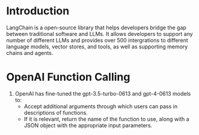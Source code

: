 # Introduction
LangChain is a open-source library that helps developers bridge the gap between traditional software and LLMs. It allows developers to support any number of different LLMs and provides over 500 intergrations to different language models, vector stores, and tools, as well as supporting memory chains and agents.

# OpenAI Function Calling
1. OpenAI has fine-tuned the gpt-3.5-turbo-0613 and gpt-4-0613 models to:
   + Accept additional arguments through which users can pass in descriptions of functions.
   + If it is relevant, return the name of the function to use, along with a JSON object with the appropriate input parameters.
